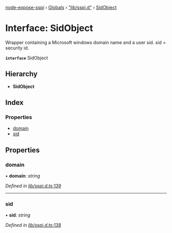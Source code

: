 [node-expose-sspi](../README.md) › [Globals](../globals.md) › ["lib/sspi.d"](../modules/_lib_sspi_d_.md) › [SidObject](_lib_sspi_d_.sidobject.md)

# Interface: SidObject

Wrapper containing a Microsoft windows domain name and a user sid.
sid = security id.

**`interface`** SidObject

## Hierarchy

* **SidObject**

## Index

### Properties

* [domain](_lib_sspi_d_.sidobject.md#domain)
* [sid](_lib_sspi_d_.sidobject.md#sid)

## Properties

###  domain

• **domain**: *string*

*Defined in [lib/sspi.d.ts:139](https://github.com/jlguenego/node-expose-sspi/blob/93b1415/lib/sspi.d.ts#L139)*

___

###  sid

• **sid**: *string*

*Defined in [lib/sspi.d.ts:138](https://github.com/jlguenego/node-expose-sspi/blob/93b1415/lib/sspi.d.ts#L138)*
